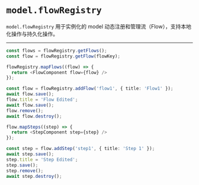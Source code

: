 # `model.flowRegistry`

`model.flowRegistry` 用于实例化的 model 动态注册和管理流（Flow），支持本地化操作与持久化操作。

---

<code src="./demos/basic.tsx"></code>

<code src="./demos/flow-registry.tsx"></code>

```ts
const flows = flowRegistry.getFlows();
const flow = flowRegistry.getFlow(flowKey);

flowRegistry.mapFlows((flow) => {
  return <FlowComponent flow={flow} />
});

const flow = flowRegistry.addFlow('flow1', { title: 'Flow1' });
await flow.save();
flow.title = 'Flow Edited';
await flow.save();
flow.remove();
await flow.destroy();

flow.mapSteps((step) => {
  return <StepComponent step={step} />
});

const step = flow.addStep('step1', { title: 'Step 1' });
await step.save();
step.title = 'Step Edited';
step.save();
step.remove();
await step.destroy();
```

